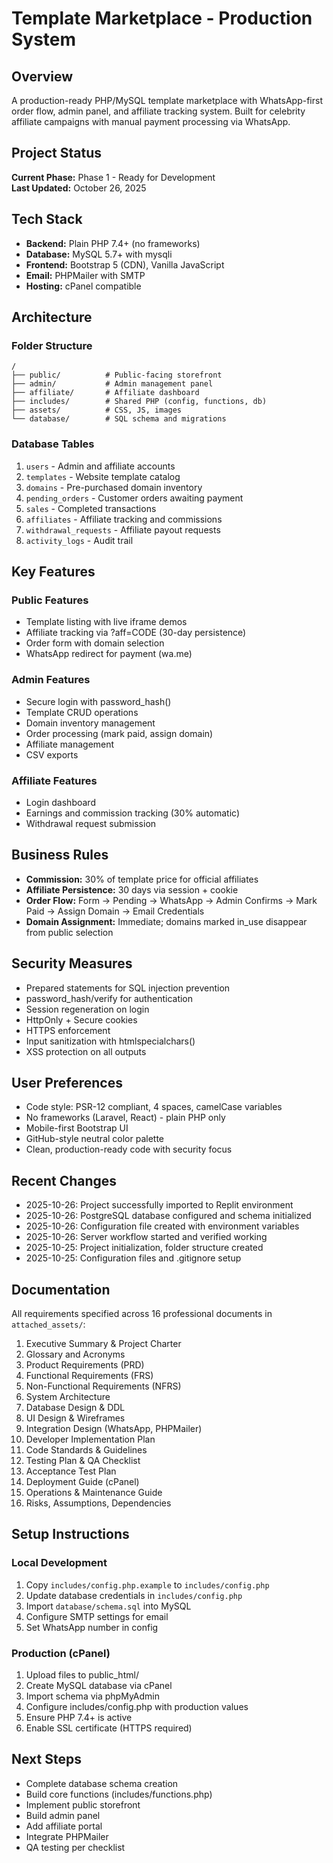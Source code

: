 # Template Marketplace - Production System

## Overview
A production-ready PHP/MySQL template marketplace with WhatsApp-first order flow, admin panel, and affiliate tracking system. Built for celebrity affiliate campaigns with manual payment processing via WhatsApp.

## Project Status
**Current Phase:** Phase 1 - Ready for Development  
**Last Updated:** October 26, 2025

## Tech Stack
- **Backend:** Plain PHP 7.4+ (no frameworks)
- **Database:** MySQL 5.7+ with mysqli
- **Frontend:** Bootstrap 5 (CDN), Vanilla JavaScript
- **Email:** PHPMailer with SMTP
- **Hosting:** cPanel compatible

## Architecture

### Folder Structure
```
/
├── public/          # Public-facing storefront
├── admin/           # Admin management panel
├── affiliate/       # Affiliate dashboard
├── includes/        # Shared PHP (config, functions, db)
├── assets/          # CSS, JS, images
└── database/        # SQL schema and migrations
```

### Database Tables
1. `users` - Admin and affiliate accounts
2. `templates` - Website template catalog
3. `domains` - Pre-purchased domain inventory
4. `pending_orders` - Customer orders awaiting payment
5. `sales` - Completed transactions
6. `affiliates` - Affiliate tracking and commissions
7. `withdrawal_requests` - Affiliate payout requests
8. `activity_logs` - Audit trail

## Key Features

### Public Features
- Template listing with live iframe demos
- Affiliate tracking via ?aff=CODE (30-day persistence)
- Order form with domain selection
- WhatsApp redirect for payment (wa.me)

### Admin Features
- Secure login with password_hash()
- Template CRUD operations
- Domain inventory management
- Order processing (mark paid, assign domain)
- Affiliate management
- CSV exports

### Affiliate Features
- Login dashboard
- Earnings and commission tracking (30% automatic)
- Withdrawal request submission

## Business Rules
- **Commission:** 30% of template price for official affiliates
- **Affiliate Persistence:** 30 days via session + cookie
- **Order Flow:** Form → Pending → WhatsApp → Admin Confirms → Mark Paid → Assign Domain → Email Credentials
- **Domain Assignment:** Immediate; domains marked in_use disappear from public selection

## Security Measures
- Prepared statements for SQL injection prevention
- password_hash/verify for authentication
- Session regeneration on login
- HttpOnly + Secure cookies
- HTTPS enforcement
- Input sanitization with htmlspecialchars()
- XSS protection on all outputs

## User Preferences
- Code style: PSR-12 compliant, 4 spaces, camelCase variables
- No frameworks (Laravel, React) - plain PHP only
- Mobile-first Bootstrap UI
- GitHub-style neutral color palette
- Clean, production-ready code with security focus

## Recent Changes
- 2025-10-26: Project successfully imported to Replit environment
- 2025-10-26: PostgreSQL database configured and schema initialized
- 2025-10-26: Configuration file created with environment variables
- 2025-10-26: Server workflow started and verified working
- 2025-10-25: Project initialization, folder structure created
- 2025-10-25: Configuration files and .gitignore setup

## Documentation
All requirements specified across 16 professional documents in `attached_assets/`:
1. Executive Summary & Project Charter
2. Glossary and Acronyms
3. Product Requirements (PRD)
4. Functional Requirements (FRS)
5. Non-Functional Requirements (NFRS)
6. System Architecture
7. Database Design & DDL
8. UI Design & Wireframes
9. Integration Design (WhatsApp, PHPMailer)
10. Developer Implementation Plan
11. Code Standards & Guidelines
12. Testing Plan & QA Checklist
13. Acceptance Test Plan
14. Deployment Guide (cPanel)
15. Operations & Maintenance Guide
16. Risks, Assumptions, Dependencies

## Setup Instructions

### Local Development
1. Copy `includes/config.php.example` to `includes/config.php`
2. Update database credentials in `includes/config.php`
3. Import `database/schema.sql` into MySQL
4. Configure SMTP settings for email
5. Set WhatsApp number in config

### Production (cPanel)
1. Upload files to public_html/
2. Create MySQL database via cPanel
3. Import schema via phpMyAdmin
4. Configure includes/config.php with production values
5. Ensure PHP 7.4+ is active
6. Enable SSL certificate (HTTPS required)

## Next Steps
- Complete database schema creation
- Build core functions (includes/functions.php)
- Implement public storefront
- Build admin panel
- Add affiliate portal
- Integrate PHPMailer
- QA testing per checklist
